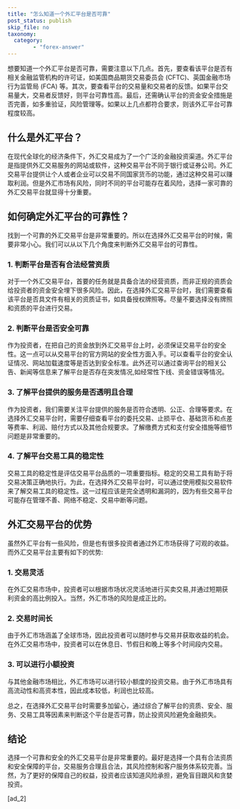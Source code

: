 ```yaml
---
title: "怎么知道一个外汇平台是否可靠"
post_status: publish
skip_file: no
taxonomy:
  category:
        - "forex-answer"
---
```


想要知道一个外汇平台是否可靠，需要注意以下几点。首先，要查看该平台是否有相关金融监管机构的许可证，如美国商品期货交易委员会 (CFTC)、英国金融市场行为监管局 (FCA) 等。其次，要查看平台的交易量和交易者的反馈。如果平台交易量大，交易者反馈好，则平台可靠性高。最后，还需确认平台的资金安全措施是否完善，如多重验证，风险管理等。如果以上几点都符合要求，则该外汇平台可靠程度较高。

## 什么是外汇平台？

在现代全球化的经济条件下，外汇交易成为了一个广泛的金融投资渠道。外汇平台是指提供外汇交易服务的网站或软件，这种交易平台不同于银行或证券公司。外汇交易平台提供让个人或者企业可以交易不同国家货币的功能，通过这种交易可以赚取利润。但是外汇市场有风险，同时不同的平台可能存在着风险，选择一家可靠的外汇交易平台就显得十分重要。

## 如何确定外汇平台的可靠性？

找到一个可靠的外汇交易平台是非常重要的。所以在选择外汇交易平台的时候，需要非常小心。我们可以从以下几个角度来判断外汇交易平台的可靠性。

### 1\. 判断平台是否有合法经营资质

对于一个外汇交易平台，首要的任务就是具备合法的经营资质，而非正规的资质会给投资者的资金安全埋下很多风险。因此，在选择外汇交易平台时，我们需要查看该平台是否具文件有相关的资质证书，如具备授权牌照等。尽量不要选择没有牌照和资质的平台进行交易。

### 2\. 判断平台是否安全可靠

作为投资者，在把自己的资金放到外汇交易平台上时，必须保证交易平台的安全性。这一点可以从交易平台的官方网站的安全性方面入手。可以查看平台的安全认证情况、网站加载速度等是否达到安全标准。此外还可以通过查询平台的相关公告、新闻等信息来了解平台是否存在突发情况,如经常性下线、资金错误等情况。

### 3\. 了解平台提供的服务是否透明且合理

作为投资者，我们需要关注平台提供的服务是否符合透明、公正、合理等要求。在选择外汇交易平台时，需要仔细查看平台的委托交易、止损平仓、基础货币和点差等费率、利润、赔付方式以及其他合规要求。了解缴费方式和支付安全措施等细节问题是非常重要的。

### 4\. 了解平台交易工具的稳定性

交易工具的稳定性是评估交易平台品质的一项重要指标。稳定的交易工具有助于将交易决策正确地执行。为此，在选择外汇交易平台时，可以通过使用模拟交易软件来了解交易工具的稳定性。这一过程应该是完全透明和漏洞的，因为有些交易平台可能存在管理不善、网络不稳定、交易中断等问题。

## 外汇交易平台的优势

虽然外汇平台有一些风险，但是也有很多投资者通过外汇市场获得了可观的收益。而外汇交易平台主要有如下的优势:

### 1\. 交易灵活

在外汇交易市场中，投资者可以根据市场状况灵活地进行买卖交易,并通过短期获利资金的高比例投入。当然，外汇市场的风险是成正比的。

### 2\. 交易时间长

由于外汇市场涵盖了全球市场，因此投资者可以随时参与交易并获取收益的机会。在外汇交易市场中，投资者可以在休息日、节假日和晚上等多个时间段内交易。

### 3\. 可以进行小额投资

与其他金融市场相比，外汇市场可以进行较小额度的投资交易。由于外汇市场具有高流动性和高资本性，因此成本较低，利润也比较高。

总之，在选择外汇交易平台时需要多加留心，通过综合了解平台的资质、安全、服务、交易工具等因素来判断这个平台是否可靠，防止投资风险避免金融损失。

## 结论

选择一个可靠和安全的外汇交易平台是非常重要的。最好是选择一个具有合法资质和安全保障的平台，交易服务合理且合法，其风险控制和客户服务体系较完善。当然，为了更好的保障自己的权益，投资者应该知道风险承担，避免盲目跟风和贪婪投资。

\[ad\_2\]
